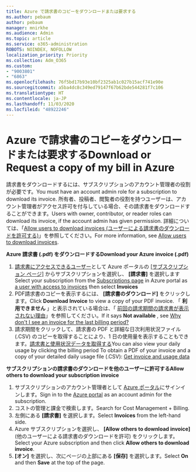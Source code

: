 ```yaml
---
title: Azure で請求書のコピーをダウンロードまたは要求する
ms.author: pebaum
author: pebaum
manager: mnirkhe
ms.audience: Admin
ms.topic: article
ms.service: o365-administration
ROBOTS: NOINDEX, NOFOLLOW
localization_priority: Priority
ms.collection: Adm_O365
ms.custom:
- "9003801"
- "6863"
ms.openlocfilehash: 76f5bd17b93e10bf2325ab1c027b15acf741e90e
ms.sourcegitcommit: a5ba4dc8c349ed79147f67b62bde544281f7c106
ms.translationtype: HT
ms.contentlocale: ja-JP
ms.lasthandoff: 11/03/2020
ms.locfileid: "48922246"
---
```

# <a name="download-or-request-a-copy-of-my-bill-in-azure"></a><span data-ttu-id="e3b6c-102">Azure で請求書のコピーをダウンロードまたは要求する</span><span class="sxs-lookup"><span data-stu-id="e3b6c-102">Download or Request a copy of my bill in Azure</span></span>

<span data-ttu-id="e3b6c-103">請求書をダウンロードするには、サブスクリプションのアカウント管理者の役割が必要です。</span><span class="sxs-lookup"><span data-stu-id="e3b6c-103">You must have an account admin role for a subscription to download its invoice.</span></span> <span data-ttu-id="e3b6c-104">所有者、投稿者、閲覧者の役割を持つユーザーは、アカウント管理者がアクセス許可を付与している場合、その請求書をダウンロードすることができます。</span><span class="sxs-lookup"><span data-stu-id="e3b6c-104">Users with owner, contributor, or reader roles can download its invoice, if the account admin has given permission.</span></span> <span data-ttu-id="e3b6c-105">詳細については、「[Allow users to download invoices (ユーザーによる請求書のダウンロードを許可する)](https://docs.microsoft.com/azure/cost-management-billing/manage/manage-billing-access#opt-in)」を参照してください。</span><span class="sxs-lookup"><span data-stu-id="e3b6c-105">For more information, see [Allow users to download invoices](https://docs.microsoft.com/azure/cost-management-billing/manage/manage-billing-access#opt-in).</span></span>

<span data-ttu-id="e3b6c-106">**Azure 請求書 (.pdf) をダウンロードする**</span><span class="sxs-lookup"><span data-stu-id="e3b6c-106">**Download your Azure invoice (.pdf)**</span></span>

1. <span data-ttu-id="e3b6c-107">[請求書にアクセスできるユーザー](https://docs.microsoft.com/azure/cost-management-billing/manage/manage-billing-access?WT.mc_id=Portal-Microsoft_Azure_Support)として Azure ポータルの [[サブスクリプション ページ]](https://portal.azure.com/#blade/Microsoft_Azure_Billing/SubscriptionsBlade) からサブスクリプションを選択し、 **[請求書]** を選択します</span><span class="sxs-lookup"><span data-stu-id="e3b6c-107">Select your subscription from the [Subscriptions page](https://portal.azure.com/#blade/Microsoft_Azure_Billing/SubscriptionsBlade) in Azure portal as [a user with access to invoices](https://docs.microsoft.com/azure/cost-management-billing/manage/manage-billing-access?WT.mc_id=Portal-Microsoft_Azure_Support) then select **Invoices**</span></span>
2. <span data-ttu-id="e3b6c-108">PDF請求書のコピーを表示するには、 **[請求書のダウンロード]** をクリックします。</span><span class="sxs-lookup"><span data-stu-id="e3b6c-108">Click **Download Invoice** to view a copy of your PDF invoice.</span></span> <span data-ttu-id="e3b6c-109">「 **利用できません** 」と表示されている場合は、「 [前回の請求期間の請求書が表示されない理由](https://docs.microsoft.com/azure/cost-management-billing/manage/download-azure-invoice-daily-usage-date?WT.mc_id=Portal-Microsoft_Azure_Support#noinvoice)」を参照してください。</span><span class="sxs-lookup"><span data-stu-id="e3b6c-109">If it says **Not available** , see [Why don't I see an invoice for the last billing period?](https://docs.microsoft.com/azure/cost-management-billing/manage/download-azure-invoice-daily-usage-date?WT.mc_id=Portal-Microsoft_Azure_Support#noinvoice)</span></span>
3. <span data-ttu-id="e3b6c-110">請求期間をクリックして、請求書の PDF と詳細な日次利用状況ファイル (.CSV) のコピーを取得することにより、1 日の使用量を表示することもできます。[請求書と使用状況データを取得する](https://docs.microsoft.com/azure/cost-management-billing/manage/download-azure-invoice-daily-usage-date?WT.mc_id=Portal-Microsoft_Azure_Support)</span><span class="sxs-lookup"><span data-stu-id="e3b6c-110">You can also view your daily usage by clicking the billing period To obtain a PDF of your invoice and a copy of your detailed daily usage file (.CSV): [Get invoice and usage data](https://docs.microsoft.com/azure/cost-management-billing/manage/download-azure-invoice-daily-usage-date?WT.mc_id=Portal-Microsoft_Azure_Support)</span></span>  

<span data-ttu-id="e3b6c-111">**サブスクリプションの請求書のダウンロードを他のユーザーに許可する**</span><span class="sxs-lookup"><span data-stu-id="e3b6c-111">**Allow others to download your subscription invoice**</span></span>

1. <span data-ttu-id="e3b6c-112">サブスクリプションのアカウント管理者として [Azure ポータル](https://portal.azure.com/)にサインインします。</span><span class="sxs-lookup"><span data-stu-id="e3b6c-112">Sign in to the [Azure portal](https://portal.azure.com/) as an account admin for the subscription.</span></span>
2. <span data-ttu-id="e3b6c-113">コストの管理と課金で検索します。</span><span class="sxs-lookup"><span data-stu-id="e3b6c-113">Search for Cost Management + Billing.</span></span>
3. <span data-ttu-id="e3b6c-114">左側にある **[請求書]** を選択します。</span><span class="sxs-lookup"><span data-stu-id="e3b6c-114">Select **Invoices** from the left-hand side.</span></span>
4. <span data-ttu-id="e3b6c-115">Azure サブスクリプションを選択し、 **[Allow others to download invoice]** (他のユーザーによる請求書のダウンロードを許可) をクリックします。</span><span class="sxs-lookup"><span data-stu-id="e3b6c-115">Select your Azure subscription and then click **Allow others to download invoice**.</span></span>
5. <span data-ttu-id="e3b6c-116">**[オン]** を選択し、次にページの上部にある **[保存]** を選択します。</span><span class="sxs-lookup"><span data-stu-id="e3b6c-116">Select **On** and then **Save** at the top of the page.</span></span>

